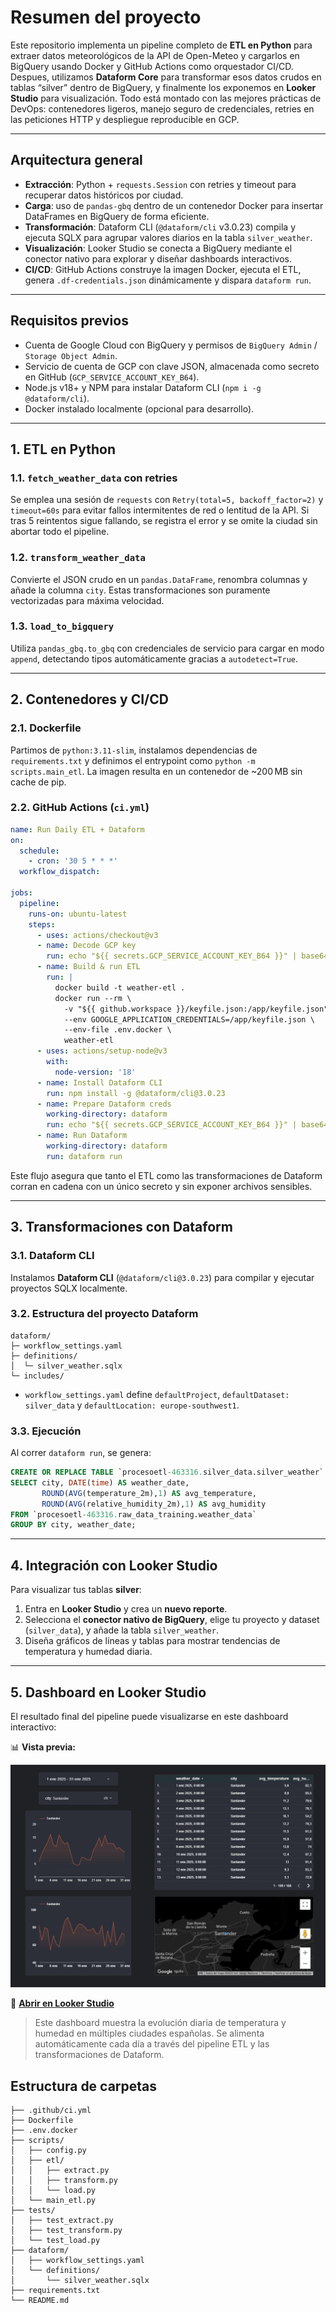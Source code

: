 # Resumen del proyecto

Este repositorio implementa un pipeline completo de **ETL en Python** para extraer datos meteorológicos de la API de Open-Meteo y cargarlos en BigQuery usando Docker y GitHub Actions como orquestador CI/CD. Despues, utilizamos **Dataform Core** para transformar esos datos crudos en tablas “silver” dentro de BigQuery, y finalmente los exponemos en **Looker Studio** para visualización. Todo está montado con las mejores prácticas de DevOps: contenedores ligeros, manejo seguro de credenciales, retries en las peticiones HTTP y despliegue reproducible en GCP.

---

## Arquitectura general

- **Extracción**: Python + `requests.Session` con retries y timeout para recuperar datos históricos por ciudad.
- **Carga**: uso de `pandas-gbq` dentro de un contenedor Docker para insertar DataFrames en BigQuery de forma eficiente.
- **Transformación**: Dataform CLI (`@dataform/cli` v3.0.23) compila y ejecuta SQLX para agrupar valores diarios en la tabla `silver_weather`.
- **Visualización**: Looker Studio se conecta a BigQuery mediante el conector nativo para explorar y diseñar dashboards interactivos.
- **CI/CD**: GitHub Actions construye la imagen Docker, ejecuta el ETL, genera `.df-credentials.json` dinámicamente y dispara `dataform run`.

---

## Requisitos previos

- Cuenta de Google Cloud con BigQuery y permisos de `BigQuery Admin` / `Storage Object Admin`.
- Servicio de cuenta de GCP con clave JSON, almacenada como secreto en GitHub (`GCP_SERVICE_ACCOUNT_KEY_B64`).
- Node.js v18+ y NPM para instalar Dataform CLI (`npm i -g @dataform/cli`).
- Docker instalado localmente (opcional para desarrollo).

---

## 1. ETL en Python

### 1.1. `fetch_weather_data` con retries

Se emplea una sesión de `requests` con `Retry(total=5, backoff_factor=2)` y `timeout=60s` para evitar fallos intermitentes de red o lentitud de la API. Si tras 5 reintentos sigue fallando, se registra el error y se omite la ciudad sin abortar todo el pipeline.

### 1.2. `transform_weather_data`

Convierte el JSON crudo en un `pandas.DataFrame`, renombra columnas y añade la columna `city`. Estas transformaciones son puramente vectorizadas para máxima velocidad.

### 1.3. `load_to_bigquery`

Utiliza `pandas_gbq.to_gbq` con credenciales de servicio para cargar en modo `append`, detectando tipos automáticamente gracias a `autodetect=True`.

---

## 2. Contenedores y CI/CD

### 2.1. Dockerfile

Partimos de `python:3.11-slim`, instalamos dependencias de `requirements.txt` y definimos el entrypoint como `python -m scripts.main_etl`. La imagen resulta en un contenedor de \~200 MB sin cache de pip.

### 2.2. GitHub Actions (`ci.yml`)

```yaml
name: Run Daily ETL + Dataform
on:
  schedule:
    - cron: '30 5 * * *'
  workflow_dispatch:

jobs:
  pipeline:
    runs-on: ubuntu-latest
    steps:
      - uses: actions/checkout@v3
      - name: Decode GCP key
        run: echo "${{ secrets.GCP_SERVICE_ACCOUNT_KEY_B64 }}" | base64 -d > keyfile.json
      - name: Build & run ETL
        run: |
          docker build -t weather-etl .
          docker run --rm \
            -v "${{ github.workspace }}/keyfile.json:/app/keyfile.json" \
            --env GOOGLE_APPLICATION_CREDENTIALS=/app/keyfile.json \
            --env-file .env.docker \
            weather-etl
      - uses: actions/setup-node@v3
        with:
          node-version: '18'
      - name: Install Dataform CLI
        run: npm install -g @dataform/cli@3.0.23
      - name: Prepare Dataform creds
        working-directory: dataform
        run: echo "${{ secrets.GCP_SERVICE_ACCOUNT_KEY_B64 }}" | base64 -d > .df-credentials.json
      - name: Run Dataform
        working-directory: dataform
        run: dataform run
```

Este flujo asegura que tanto el ETL como las transformaciones de Dataform corran en cadena con un único secreto y sin exponer archivos sensibles.

---

## 3. Transformaciones con Dataform

### 3.1. Dataform CLI

Instalamos **Dataform CLI** (`@dataform/cli@3.0.23`) para compilar y ejecutar proyectos SQLX localmente.

### 3.2. Estructura del proyecto Dataform

```
dataform/
├─ workflow_settings.yaml
├─ definitions/
│  └─ silver_weather.sqlx
└─ includes/
```

- `workflow_settings.yaml` define `defaultProject`, `defaultDataset: silver_data` y `defaultLocation: europe-southwest1`.

### 3.3. Ejecución

Al correr `dataform run`, se genera:

```sql
CREATE OR REPLACE TABLE `procesoetl-463316.silver_data.silver_weather` AS
SELECT city, DATE(time) AS weather_date,
       ROUND(AVG(temperature_2m),1) AS avg_temperature,
       ROUND(AVG(relative_humidity_2m),1) AS avg_humidity
FROM `procesoetl-463316.raw_data_training.weather_data`
GROUP BY city, weather_date;
```

---

## 4. Integración con Looker Studio

Para visualizar tus tablas **silver**:

1. Entra en **Looker Studio** y crea un **nuevo reporte**.
2. Selecciona el **conector nativo de BigQuery**, elige tu proyecto y dataset (`silver_data`), y añade la tabla `silver_weather`.
3. Diseña gráficos de líneas y tablas para mostrar tendencias de temperatura y humedad diaria.

---

## 5. Dashboard en Looker Studio

El resultado final del pipeline puede visualizarse en este dashboard interactivo:

📊 **Vista previa:**

![Dashboard Preview](assets/dashboard_preview.png)

🔗 **[Abrir en Looker Studio](https://lookerstudio.google.com/reporting/98d79644-528c-47a7-a8ba-186cd4010f62)**

> Este dashboard muestra la evolución diaria de temperatura y humedad en múltiples ciudades españolas. Se alimenta automáticamente cada día a través del pipeline ETL y las transformaciones de Dataform.

## Estructura de carpetas

```
├── .github/ci.yml
├── Dockerfile
├── .env.docker
├── scripts/
│   ├── config.py
│   ├── etl/
│   │   ├── extract.py
│   │   ├── transform.py
│   │   └── load.py
│   └── main_etl.py
├── tests/
│   ├── test_extract.py
│   ├── test_transform.py
│   └── test_load.py
├── dataform/
│   ├── workflow_settings.yaml
│   └── definitions/
│       └── silver_weather.sqlx
├── requirements.txt
└── README.md
```
